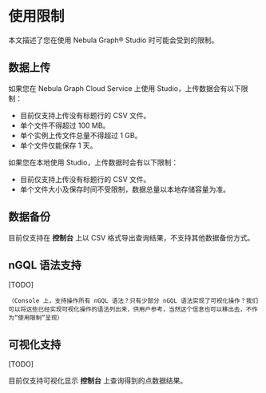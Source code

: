 # 使用限制

本文描述了您在使用 Nebula Graph&reg; Studio 时可能会受到的限制。

## 数据上传

如果您在 Nebula Graph Cloud Service 上使用 Studio，上传数据会有以下限制：

- 目前仅支持上传没有标题行的 CSV 文件。
- 单个文件不得超过 100 MB。
- 单个实例上传文件总量不得超过 1 GB。
- 单个文件仅能保存 1 天。

如果您在本地使用 Studio，上传数据时会有以下限制：

- 目前仅支持上传没有标题行的 CSV 文件。
- 单个文件大小及保存时间不受限制，数据总量以本地存储容量为准。

## 数据备份

目前仅支持在 **控制台** 上以 CSV 格式导出查询结果，不支持其他数据备份方式。

## nGQL 语法支持  

[TODO]

  `（Console 上，支持操作所有 nGQL 语法？只有少部分 nGQL 语法实现了可视化操作？我们可以将这些已经实现可视化操作的语法列出来，供用户参考，当然这个信息也可以移出去，不作为“使用限制”呈现）`

## 可视化支持

[TODO]

目前仅支持可视化显示 **控制台** 上查询得到的点数据结果。
